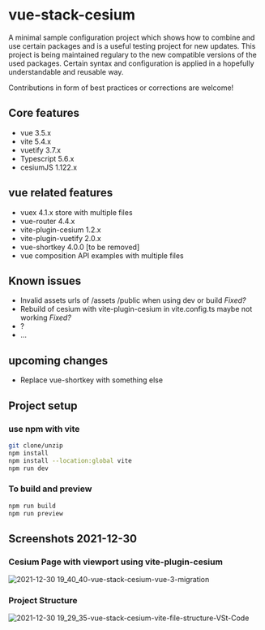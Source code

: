 # vue-stack-cesium

A minimal sample configuration project which shows how to combine and use certain packages and is a useful testing project for new updates. This project is being maintained regulary to the new compatible versions of the used packages. Certain syntax and configuration is applied in a hopefully understandable and reusable way.

Contributions in form of best practices or corrections are welcome!

## Core features

- vue 3.5.x
- vite 5.4.x
- vuetify 3.7.x
- Typescript 5.6.x
- cesiumJS 1.122.x

## vue related features

- vuex 4.1.x store with multiple files
- vue-router 4.4.x
- vite-plugin-cesium 1.2.x
- vite-plugin-vuetify 2.0.x
- vue-shortkey 4.0.0 [to be removed]
- vue composition API examples with multiple files

## Known issues

- Invalid assets urls of /assets /public when using dev or build *Fixed?*
- Rebuild of cesium with vite-plugin-cesium in vite.config.ts maybe not working *Fixed?*
- ?
- ...

## upcoming changes

- Replace vue-shortkey with something else

## Project setup

### use npm with vite

```bash
git clone/unzip
npm install
npm install --location:global vite
npm run dev
```

### To build and preview

```bash
npm run build
npm run preview
```

## Screenshots 2021-12-30

### Cesium Page with viewport using vite-plugin-cesium

![2021-12-30 19_40_40-vue-stack-cesium-vue-3-migration](https://user-images.githubusercontent.com/5106318/147779540-34d27a64-e63e-49dd-aeba-9310cf63c6e5.png)

### Project Structure

![2021-12-30 19_29_35-vue-stack-cesium-vite-file-structure-VSt-Code](https://user-images.githubusercontent.com/5106318/147779538-21524e49-de22-40b3-966b-098fb56c416c.png)
